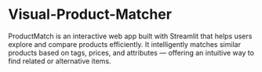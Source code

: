 # Visual-Product-Matcher
ProductMatch is an interactive web app built with Streamlit that helps users explore and compare products efficiently. It intelligently matches similar products based on tags, prices, and attributes — offering an intuitive way to find related or alternative items.
